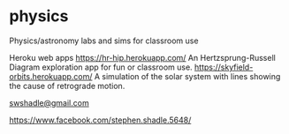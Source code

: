# physics
Physics/astronomy labs and sims for classroom use

Heroku web apps
https://hr-hip.herokuapp.com/ An Hertzsprung-Russell Diagram exploration app for fun or classroom use.
https://skyfield-orbits.herokuapp.com/ A simulation of the solar system with lines showing the cause of retrograde motion.

swshadle@gmail.com

https://www.facebook.com/stephen.shadle.5648/
